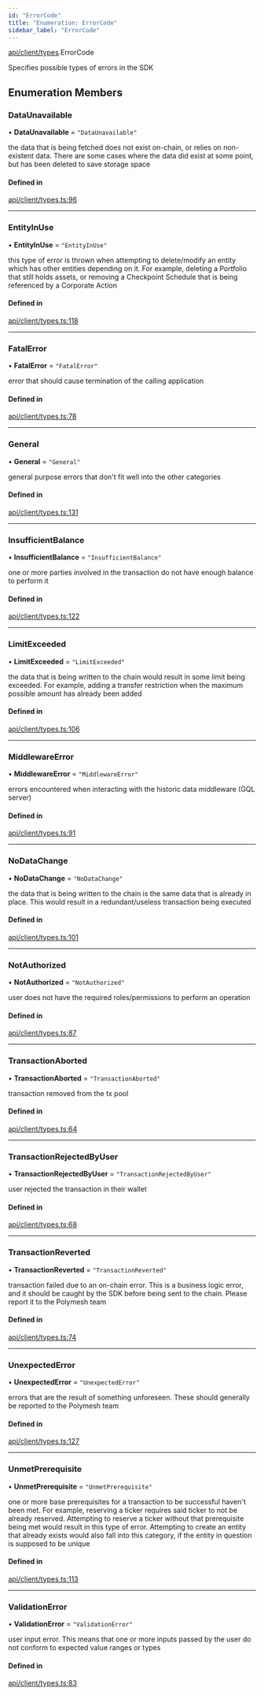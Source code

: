 ```yaml
---
id: "ErrorCode"
title: "Enumeration: ErrorCode"
sidebar_label: "ErrorCode"
---
```


[api/client/types](../../../../../modules/API/Client/Types/Types.md).ErrorCode

Specifies possible types of errors in the SDK

## Enumeration Members

### DataUnavailable

• **DataUnavailable** = ``"DataUnavailable"``

the data that is being fetched does not exist on-chain, or relies on non-existent data. There are
  some cases where the data did exist at some point, but has been deleted to save storage space

#### Defined in

[api/client/types.ts:96](https://github.com/PolymeshAssociation/polymesh-sdk/blob/5b946f904/src/api/client/types.ts#L96)

___

### EntityInUse

• **EntityInUse** = ``"EntityInUse"``

this type of error is thrown when attempting to delete/modify an entity which has other entities depending on it. For example, deleting
  a Portfolio that still holds assets, or removing a Checkpoint Schedule that is being referenced by a Corporate Action

#### Defined in

[api/client/types.ts:118](https://github.com/PolymeshAssociation/polymesh-sdk/blob/5b946f904/src/api/client/types.ts#L118)

___

### FatalError

• **FatalError** = ``"FatalError"``

error that should cause termination of the calling application

#### Defined in

[api/client/types.ts:78](https://github.com/PolymeshAssociation/polymesh-sdk/blob/5b946f904/src/api/client/types.ts#L78)

___

### General

• **General** = ``"General"``

general purpose errors that don't fit well into the other categories

#### Defined in

[api/client/types.ts:131](https://github.com/PolymeshAssociation/polymesh-sdk/blob/5b946f904/src/api/client/types.ts#L131)

___

### InsufficientBalance

• **InsufficientBalance** = ``"InsufficientBalance"``

one or more parties involved in the transaction do not have enough balance to perform it

#### Defined in

[api/client/types.ts:122](https://github.com/PolymeshAssociation/polymesh-sdk/blob/5b946f904/src/api/client/types.ts#L122)

___

### LimitExceeded

• **LimitExceeded** = ``"LimitExceeded"``

the data that is being written to the chain would result in some limit being exceeded. For example, adding a transfer
  restriction when the maximum possible amount has already been added

#### Defined in

[api/client/types.ts:106](https://github.com/PolymeshAssociation/polymesh-sdk/blob/5b946f904/src/api/client/types.ts#L106)

___

### MiddlewareError

• **MiddlewareError** = ``"MiddlewareError"``

errors encountered when interacting with the historic data middleware (GQL server)

#### Defined in

[api/client/types.ts:91](https://github.com/PolymeshAssociation/polymesh-sdk/blob/5b946f904/src/api/client/types.ts#L91)

___

### NoDataChange

• **NoDataChange** = ``"NoDataChange"``

the data that is being written to the chain is the same data that is already in place. This would result
  in a redundant/useless transaction being executed

#### Defined in

[api/client/types.ts:101](https://github.com/PolymeshAssociation/polymesh-sdk/blob/5b946f904/src/api/client/types.ts#L101)

___

### NotAuthorized

• **NotAuthorized** = ``"NotAuthorized"``

user does not have the required roles/permissions to perform an operation

#### Defined in

[api/client/types.ts:87](https://github.com/PolymeshAssociation/polymesh-sdk/blob/5b946f904/src/api/client/types.ts#L87)

___

### TransactionAborted

• **TransactionAborted** = ``"TransactionAborted"``

transaction removed from the tx pool

#### Defined in

[api/client/types.ts:64](https://github.com/PolymeshAssociation/polymesh-sdk/blob/5b946f904/src/api/client/types.ts#L64)

___

### TransactionRejectedByUser

• **TransactionRejectedByUser** = ``"TransactionRejectedByUser"``

user rejected the transaction in their wallet

#### Defined in

[api/client/types.ts:68](https://github.com/PolymeshAssociation/polymesh-sdk/blob/5b946f904/src/api/client/types.ts#L68)

___

### TransactionReverted

• **TransactionReverted** = ``"TransactionReverted"``

transaction failed due to an on-chain error. This is a business logic error,
  and it should be caught by the SDK before being sent to the chain.
  Please report it to the Polymesh team

#### Defined in

[api/client/types.ts:74](https://github.com/PolymeshAssociation/polymesh-sdk/blob/5b946f904/src/api/client/types.ts#L74)

___

### UnexpectedError

• **UnexpectedError** = ``"UnexpectedError"``

errors that are the result of something unforeseen.
  These should generally be reported to the Polymesh team

#### Defined in

[api/client/types.ts:127](https://github.com/PolymeshAssociation/polymesh-sdk/blob/5b946f904/src/api/client/types.ts#L127)

___

### UnmetPrerequisite

• **UnmetPrerequisite** = ``"UnmetPrerequisite"``

one or more base prerequisites for a transaction to be successful haven't been met. For example, reserving a ticker requires
  said ticker to not be already reserved. Attempting to reserve a ticker without that prerequisite being met would result in this
  type of error. Attempting to create an entity that already exists would also fall into this category,
  if the entity in question is supposed to be unique

#### Defined in

[api/client/types.ts:113](https://github.com/PolymeshAssociation/polymesh-sdk/blob/5b946f904/src/api/client/types.ts#L113)

___

### ValidationError

• **ValidationError** = ``"ValidationError"``

user input error. This means that one or more inputs passed by the user
  do not conform to expected value ranges or types

#### Defined in

[api/client/types.ts:83](https://github.com/PolymeshAssociation/polymesh-sdk/blob/5b946f904/src/api/client/types.ts#L83)
